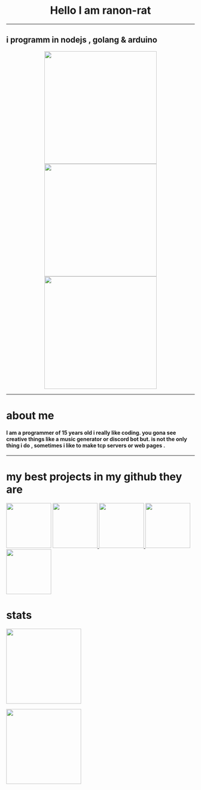 
<h1  align="center">Hello I am ranon-rat</h1>

--------------------------------------------

<h2>i programm in nodejs , golang & arduino</h2>
<p align="center" >
  <img height=300 src= "https://seeklogo.com/images/N/nodejs-logo-FBE122E377-seeklogo.com.png">
  <img height=300  src="https://miro.medium.com/fit/c/262/262/1*yh90bW8jL4f8pOTZTvbzqw.png">
  <img height=300 src = "https://brandslogos.com/wp-content/uploads/images/large/arduino-logo-1.png">
</p>

---------------------------------------------

<h1> about me</h1>
<h4> I am a programmer of 15 years old i really like coding. you gona see creative things like a music generator or discord bot but. is not the only thing i do , sometimes i like to make tcp servers or web pages .</h4>

---------------------------------------------

<h1> my best projects in my github they are </h1>
<p >                 
<a href="https://github.com/pythonBoy123/redditReplaceHumans">
  <img height=120 src="https://github-readme-stats.vercel.app/api/pin/?username=ranon-rat&repo=redditReplaceHumans&show_owner=true"></a>
 </a>
<a href="https://ranon-rat.github.io/monkeyPage/">
   <img height=120 src="https://github-readme-stats.vercel.app/api/pin/?username=ranon-rat&repo=monkeyPage&show_owner=true">
 </a>
<a href="https://github.com/ranon-rat/golang-spyware">
   <img height=120 src="https://github-readme-stats.vercel.app/api/pin/?username=ranon-rat&repo=golang-spyware&show_owner=true">
 </a>
<a href="https://github.com/ranon-rat/echo-server-go"
  <img height=120 src="https://github-readme-stats.vercel.app/api/pin/?username=ranon-rat&repo=echo-server-go&show_owner=true">
 </a>
<a href="https://github.com/ranon-rat/when-haces-tus-momos-en-consola">
  <img height=120 src="https://github-readme-stats.vercel.app/api/pin/?username=ranon-rat&repo=when-haces-tus-momos-en-consola&show_owner=true">
</a>
<a href="https://github.com/ranon-rat/golang-remote">
  <img height=120 src="https://github-readme-stats.vercel.app/api/pin/?username=ranon-rat&repo=golang-remote&show_owner=true">
  </a>
  </p>
  
<h1> stats</h1>

<p>
<img height=200 src="https://github-readme-stats.vercel.app/api/top-langs/?username=ranon-rat&layout=compact/">
</p>
<p>
<img height=200 src="https://github-readme-stats.vercel.app/api?username=ranon-rat&count_private=true&show_icons=true">
</p>

